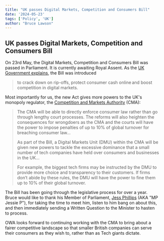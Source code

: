 ```yaml
---
title: "UK passes Digital Markets, Competition and Consumers Bill"
date: '2024-05-23'
tags: ['Policy', 'UK']
author: "Bruce Lawson"
---
```


## UK passes Digital Markets, Competition and Consumers Bill

On 23rd May, the Digital Markets, Competition and Consumers Bill was passed in Parliament. It is currently awaiting Royal Assent. As the [UK Government explains](https://www.gov.uk/government/news/new-bill-to-crack-down-on-rip-offs-protect-consumer-cash-onlineand-boost-competition-in-digital-markets), the Bill was introduced 

> to crack down on rip-offs, protect consumer cash online and boost competition in digital markets.

Most importantly for us, the new Act gives more powers to the UK's monopoly regulator, the [Competition and Markets Authority](https://www.gov.uk/government/organisations/competition-and-markets-authority) (CMA):

> The CMA will be able to directly enforce consumer law rather than go through lengthy court processes. The reforms will also heighten the consequences for wrongdoers as the CMA and the courts will have the power to impose penalties of up to 10% of global turnover for breaching consumer law…
>
> As part of the Bill, a Digital Markets Unit (DMU) within the CMA will be given new powers to tackle the excessive dominance that a small number of tech companies have held over consumers and businesses in the UK…
> 
> For example, the biggest tech firms may be instructed by the DMU to provide more choice and transparency to their customers. If firms don’t abide by these rules, the DMU will have the power to fine them up to 10% of their global turnover.

The Bill has been going through the legislative process for over a year. Bruce would like to thank his Member of Parliament, [Jess Phillips](https://jessphillips.net) (AKA "MP Jessie P"), for taking the time to meet him, listen to him bang on about this, and then immediately sending a Written Question to the Minister to hasten to process. 

OWA looks forward to continuing working with the CMA to bring about a fairer competitive landscape so that smaller British companies can serve their consumers as they wish to, rather than as Tech giants dictate.